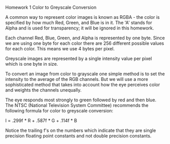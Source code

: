 Homework 1
Color to Greyscale Conversion

A common way to represent color images is known as RGBA - the color is specified by how much Red, Green, and Blue is in it.
The 'A' stands for Alpha and is used for transparency; it will be ignored in this homework.

Each channel Red, Blue, Green, and Alpha is represented by one byte. Since we are using one byte for each color there are 256 different
possible values for each color.  This means we use 4 bytes per pixel.

Greyscale images are represented by a single intensity value per pixel which is one byte in size.

To convert an image from color to grayscale one simple method is to set the intensity to the average of the RGB channels.  But we will
use a more sophisticated method that takes into account how the eye perceives color and weights the channels unequally.

The eye responds most strongly to green followed by red and then blue. The NTSC (National Television System Committee) recommends the following
formula for color to greyscale conversion:

I = .299f * R + .587f * G + .114f * B

Notice the trailing f's on the numbers which indicate that they are single precision floating point constants and not double precision constants.
